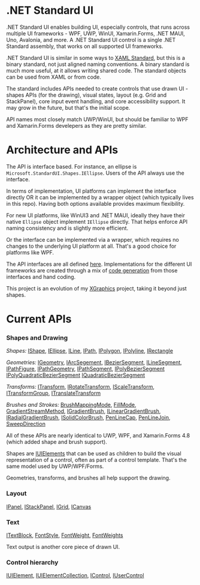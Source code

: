 # .NET Standard UI

.NET Standard UI enables building UI, especially controls, that runs across multiple UI frameworks - WPF, UWP, WinUI, Xamarin.Forms, .NET MAUI, Uno, Avalonia, and more. A .NET Standard UI control is a single .NET Standard assembly, that works on all supported UI frameworks.

.NET Standard UI is similar in some ways to [XAML Standard](https://github.com/microsoft/xaml-standard), but this is a binary standard, not just aligned naming conventions. A binary standard is much more useful, at it allows writing shared code. The standard objects can be used
from XAML or from code.

The standard includes APIs needed to create controls that use drawn UI - shapes APIs (for the drawing), visual states, layout (e.g. Grid and StackPanel), core input event handling, and core accessibility support. It may grow in the future, but that's the initial scope.

API names most closely match UWP/WinUI, but should be familiar to WPF and Xamarin.Forms develepers as they are pretty similar.

# Architecture and APIs

The API is interface based. For instance, an ellipse is `Microsoft.StandardUI.Shapes.IEllipse`. Users of the API always use the interface.

In terms of implementation, UI platforms can implement the interface directly OR it can be implemented by a wrapper object (which typically lives in this repo). Having both options available provides maximum flexibility.

For new UI platforms, like WinUI3 and .NET MAUI, ideally they have their native
`Ellipse` object implement `IEllipse` directly. That helps enforce API naming consistency and is slightly more efficient.

Or the interface can be implemented via a wrapper, which requires no changes to the underlying UI platform at all. That's a good choice for platforms like WPF.

The API interfaces are all defined [here](src/StandardUI). Implementations for the different UI frameworks are created through a mix of [code generation](src/StandardUI.CodeGenerator) from those interfaces and hand coding.

This project is an evolution of my [XGraphics](https://github.com/BretJohnson/XGraphics) project, taking it beyond just shapes.

# Current APIs

### Shapes and Drawing

_Shapes:_
[IShape](StandardUI/Shapes/IShape.cs),
[IEllipse](StandardUI/Shapes/IEllipse.cs),
[ILine](StandardUI/Shapes/ILine.cs),
[IPath](StandardUI/Shapes/IPath.cs),
[IPolygon](StandardUI/Shapes/IPolygon.cs),
[IPolyline](StandardUI/Shapes/IPolyline.cs),
[IRectangle](StandardUI/Shapes/IRectangle.cs)

_Geometries:_
[IGeometry](StandardUI/Media/IGeometry.cs),
[IArcSegement](StandardUI/Media/IArcSegement.cs),
[IBezierSegment](StandardUI/Media/IBezierSegment.cs),
[ILineSegment](StandardUI/Media/ILineSegment.cs),
[IPathFigure](StandardUI/Media/IPathFigure.cs),
[IPathGeometry](StandardUI/Media/IPathGeometry.cs),
[IPathSegment](StandardUI/Media/IPathSegment.cs),
[IPolyBezierSegment](StandardUI/Media/IPolyBezierSegment.cs)
[IPolyQuadraticBezierSegment](StandardUI/Media/IPolyQuadraticBezierSegment.cs)
[IQuadraticBezierSegment](StandardUI/Media/IQuadraticBezierSegment.cs)

_Transforms:_
[ITransform](StandardUI/Media/ITransform.cs),
[IRotateTransform](StandardUI/Media/IRotateTransform.cs),
[IScaleTransform](StandardUI/Media/IScaleTransform.cs),
[ITransformGroup](StandardUI/Media/ITransformGroup.cs),
[ITranslateTransform](StandardUI/Media/ITranslateTransform.cs)

_Brushes and Strokes:_
[BrushMappingMode](StandardUI/Media/BrushMappingMode.cs),
[FillMode](StandardUI/Media/FillMode.cs),
[GradientStreamMethod](StandardUI/Media/GradientStreamMethod.cs),
[IGradientBrush](StandardUI/Media/IGradientBrush.cs),
[ILinearGradientBrush](StandardUI/Media/ILinearGradientBrush.cs),
[IRadialGradientBrush](StandardUI/Media/IRadialGradientBrush.cs),
[ISolidColorBrush](StandardUI/Media/ISolidColorBrush.cs),
[PenLineCap](StandardUI/Media/PenLineCap.cs),
[PenLineJoin](StandardUI/Media/PenLineJoin.cs),
[SweepDirection](StandardUI/Media/SweepDirection.cs)

All of these APIs are nearly identical to UWP, WPF, and Xamarin.Forms 4.8 (which added shape and brush support).

Shapes are [IUIElements](StandardUI/IUIElement.cs) that can be used as children to build the visual representation of a control, often as part of a control template. That's the same model used by UWP/WPF/Forms.

Geometries, transforms, and brushes all help support the drawing.

### Layout

[IPanel](StandardUI/Controls/IPanel.cs),
[IStackPanel](StandardUI/Controls/IStackPanel.cs),
[IGrid](StandardUI/Controls/IGrid.cs),
[ICanvas](StandardUI/Controls/ICanvas.cs)

### Text

[ITextBlock](StandardUI/Controls/ITextBlock.cs),
[FontStyle](StandardUI/Text/FontStyle.cs),
[FontWeight](StandardUI/Text/FontWeight.cs),
[FontWeights](StandardUI/Text/FontWeights.cs)

Text output is another core piece of drawn UI.

### Control hierarchy

[IUIElement](StandardUI/IUIElement.cs),
[IUIElementCollection](StandardUI/Controls/IUIElementCollection.cs),
[IControl](StandardUI/Controls/IControl.cs),
[IUserControl](StandardUI/Controls/IUserControl.cs)


